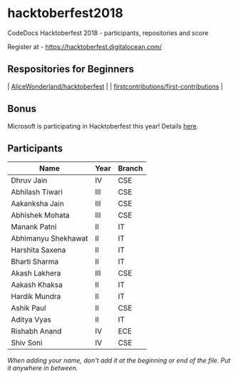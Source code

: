 # hacktoberfest2018

CodeDocs Hacktoberfest 2018 - participants, repositories and score

Register at - https://hacktoberfest.digitalocean.com/

## Respositories for Beginners
| [AliceWonderland/hacktoberfest](https://github.com/AliceWonderland/hacktoberfest) |
| [firstcontributions/first-contributions](https://github.com/firstcontributions/first-contributions) |
 
## Bonus
Microsoft is participating in Hacktoberfest this year! Details [here](https://open.microsoft.com/2018/09/18/hacktoberfest-2018-microsoft/).

## Participants

| Name | Year | Branch |
| --- | --- | --- |
| Dhruv Jain | IV | CSE |
| Abhilash Tiwari | III | CSE |
| Aakanksha Jain | III | CSE |
| Abhishek Mohata | III | CSE |
| Manank Patni | II | IT |
| Abhimanyu Shekhawat | II | IT |
| Harshita Saxena | II | IT |
| Bharti Sharma | II | IT |
| Akash Lakhera | III | CSE |
| Aakash Khaksa | II | IT |
| Hardik Mundra | II | IT |
| Ashik Paul | II | CSE |
| Aditya Vyas | II | IT |
| Rishabh Anand | IV | ECE | 
| Shiv Soni | IV | CSE |


*When adding your name, don't add it at the beginning or end of the file. Put it anywhere in between.*
